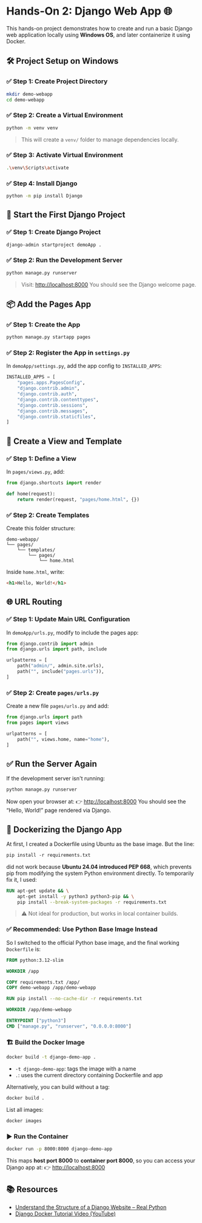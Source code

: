 # Hands-On 2: Django Web App 🌐

This hands-on project demonstrates how to create and run a basic Django web application locally using **Windows OS**, and later containerize it using Docker.

## 🛠️ Project Setup on Windows

### ✅ Step 1: Create Project Directory

```bash
mkdir demo-webapp
cd demo-webapp
````

### ✅ Step 2: Create a Virtual Environment

```bash
python -m venv venv
```

> This will create a `venv/` folder to manage dependencies locally.

### ✅ Step 3: Activate Virtual Environment

```bash
.\venv\Scripts\activate
```

### ✅ Step 4: Install Django

```bash
python -m pip install Django
```


## 🚀 Start the First Django Project

### ✅ Step 1: Create Django Project

```bash
django-admin startproject demoApp .
```

### ✅ Step 2: Run the Development Server

```bash
python manage.py runserver
```

> Visit: [http://localhost:8000](http://localhost:8000)
> You should see the Django welcome page.

## 📦 Add the Pages App

### ✅ Step 1: Create the App

```bash
python manage.py startapp pages
```

### ✅ Step 2: Register the App in `settings.py`

In `demoApp/settings.py`, add the app config to `INSTALLED_APPS`:

```python
INSTALLED_APPS = [
    "pages.apps.PagesConfig",
    "django.contrib.admin",
    "django.contrib.auth",
    "django.contrib.contenttypes",
    "django.contrib.sessions",
    "django.contrib.messages",
    "django.contrib.staticfiles",
]
```

## 🎨 Create a View and Template

### ✅ Step 1: Define a View

In `pages/views.py`, add:

```python
from django.shortcuts import render

def home(request):
    return render(request, "pages/home.html", {})
```

### ✅ Step 2: Create Templates

Create this folder structure:

```
demo-webapp/
└── pages/
    └── templates/
        └── pages/
            └── home.html
```

Inside `home.html`, write:

```html
<h1>Hello, World!</h1>
```

## 🌐 URL Routing

### ✅ Step 1: Update Main URL Configuration

In `demoApp/urls.py`, modify to include the pages app:

```python
from django.contrib import admin
from django.urls import path, include

urlpatterns = [
    path("admin/", admin.site.urls),
    path("", include("pages.urls")),
]
```

### ✅ Step 2: Create `pages/urls.py`

Create a new file `pages/urls.py` and add:

```python
from django.urls import path
from pages import views

urlpatterns = [
    path("", views.home, name="home"),
]
```

## ✅ Run the Server Again

If the development server isn't running:

```bash
python manage.py runserver
```

Now open your browser at:
👉 [http://localhost:8000](http://localhost:8000)
You should see the “Hello, World!” page rendered via Django.

## 🐳 Dockerizing the Django App

At first, I created a Dockerfile using Ubuntu as the base image. But the line:

```dockerfile
pip install -r requirements.txt
```

did not work because **Ubuntu 24.04 introduced PEP 668**, which prevents pip from modifying the system Python environment directly. To temporarily fix it, I used:

```dockerfile
RUN apt-get update && \
    apt-get install -y python3 python3-pip && \
    pip install --break-system-packages -r requirements.txt
```

> ⚠️ Not ideal for production, but works in local container builds.

### ✅ Recommended: Use Python Base Image Instead

So I switched to the official Python base image, and the final working `Dockerfile` is:

```dockerfile
FROM python:3.12-slim

WORKDIR /app

COPY requirements.txt /app/
COPY demo-webapp /app/demo-webapp

RUN pip install --no-cache-dir -r requirements.txt

WORKDIR /app/demo-webapp

ENTRYPOINT ["python3"]
CMD ["manage.py", "runserver", "0.0.0.0:8000"]
```

### 🏗️ Build the Docker Image

```bash
docker build -t django-demo-app .
```

* `-t django-demo-app`: tags the image with a name
* `.`: uses the current directory containing Dockerfile and app

Alternatively, you can build without a tag:

```bash
docker build .
```

List all images:

```bash
docker images
```

### ▶️ Run the Container

```bash
docker run -p 8000:8000 django-demo-app
```

This maps **host port 8000** to **container port 8000**, so you can access your Django app at:
👉 [http://localhost:8000](http://localhost:8000)


## 📚 Resources

* [Understand the Structure of a Django Website – Real Python](https://realpython.com/get-started-with-django-1/#understand-the-structure-of-a-django-website)
* [Django Docker Tutorial Video (YouTube)](https://youtu.be/3IAvr_O6vao?si=Zyi-eJMYEOZ3afMI)

